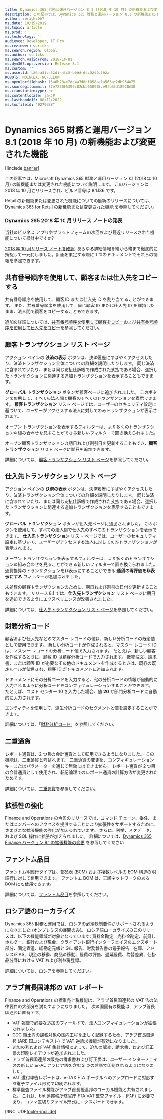 ```yaml
---
title: Dynamics 365 財務と運用バージョン 8.1 (2018 年 10 月) の新機能および変更された機能
description: この記事では、Dynamics 365 財務と運用バージョン 8.1 の新機能または変更された機能について説明します。 このバージョンは 2018 年 10 月にリリースされました。
author: sericks007
ms.date: 10/15/2019
ms.topic: article
ms.prod: ''
ms.technology: ''
audience: Developer, IT Pro
ms.reviewer: sericks
ms.search.region: Global
ms.author: sericks
ms.search.validFrom: 2018-10-01
ms.dyn365.ops.version: Release 8.1
ms.custom: ''
ms.assetid: b264a51c-52d1-45c5-b698-64c5242c592a
ROBOTS: NOINDEX, NOFOLLOW
ms.openlocfilehash: 15a6b23ae7de4a7d8df058ae1a563ac2db954075
ms.sourcegitcommit: 87e727005399c82cbb6509f5ce9fb33d18928d30
ms.translationtype: HT
ms.contentlocale: ja-JP
ms.lasthandoff: 08/12/2022
ms.locfileid: "9279358"
---
```

# <a name="whats-new-or-changed-in-dynamics-365-finance-and-operations-version-81-october-2018"></a>Dynamics 365 財務と運用バージョン 8.1 (2018 年 10 月) の新機能および変更された機能

[!include [banner](../includes/banner.md)]

この記事では、Microsoft Dynamics 365 財務と運用バージョン 8.1 (2018 年 10 月) の新機能または変更された機能について説明します。 このバージョンは 2018 年 10 月にリリースされ、ビルド番号は 8.1.136 です。

Retail の新機能または変更された機能についての最新のリリースについては、[Dynamics 365 for Retail の新機能または変更された機能](../../../commerce/get-started/whats-new.md) を参照してください。

### <a name="announcing-the-dynamics-365-october-18-release-notes"></a>Dynamics 365 2018 年 10 月リリース ノートの発表

当社のビジネス アプリやプラットフォームの次回および最近リリースされた機能について検討中ですか?

[2018 年 10 月リリース ノートを確認](/dynamics365/release-plans/). あらゆる詳細情報を端から端まで徹底的に捕捉して一元化しました。計画を策定する際に 1 つのドキュメントでそれらの情報を参照できます。

## <a name="use-shared-number-sequences-to-copy-customers-or-vendors"></a>共有番号順序を使用して、顧客または仕入先をコピーする

共有番号順序を使用して、顧客 ID または仕入先 ID を割り当てることができます。 また、共有番号順序を使用して、同じ顧客 ID または仕入先 ID を維持したまま、法人間で顧客をコピーすることもできます。

追加の詳細については、[共有番号順序を使用して顧客をコピー](../../../finance/accounts-receivable/copy-customer.md)および[共有番号順序を使用して仕入先をコピー](../../../finance/accounts-payable/vendor-copy.md)を参照してください。

## <a name="customer-transactions-list-page"></a>顧客トランザクション リスト ページ

アクション ペインの **決済の表示** ボタンは、決済履歴にすばやくアクセスしたり、決済トランザクション全体についての詳細を説明したりします。 同じ決済に含まれていたり、または同じ支払仕訳帳で作成された支払である場合、選択したトランザクションに関連する追加トランザクションを表示することもできます。

**グローバル トランザクション** ボタンが顧客ページに追加されました。 このボタンを使用して、すべての法人間で顧客のすべてのトランザクションを表示できます。 **顧客トランザクション** リスト ページでは、ユーザーのセキュリティ設定に基づいて、ユーザーがアクセスする法人に対してのみトランザクションが表示されます。

オープン トランザクションを表示するフィルターは、より多くのトランザクションの組み合わせを見ることができる新しいフィルターで置き換えられました。

オープン顧客トランザクションの期日および割引日を更新することもでき、**顧客トランザクション** リスト ページに期日を追加できます。

詳細については、[顧客トランザクション リスト ページ](../../../finance/accounts-receivable/customer-transactions-list-page.md)を参照してください。

## <a name="vendor-transaction-list-page"></a>仕入先トランザクション リスト ページ

アクション ペインの **決済の表示** ボタンは、決済履歴にすばやくアクセスしたり、決済トランザクション全体についての詳細を説明したりします。 同じ決済に含まれていたり、または同じ支払仕訳帳で作成された支払である場合、選択したトランザクションに関連する追加トランザクションを表示することもできます。

**グローバル トランザクション** ボタンが仕入先ページに追加されました。 このボタンを使用して、すべての法人間で仕入先のすべてのトランザクションを表示できます。 **仕入先トランザクション** リスト ページでは、ユーザーのセキュリティ設定に基づいて、ユーザーがアクセスする法人に対してのみトランザクションが表示されます。

オープン トランザクションを表示するフィルターは、より多くのトランザクションの組み合わせを見ることができる新しいフィルターで置き換えられました。 通貨換算のトランザクションを非表示にすることができる **通貨の再評価を非表示にする** フィルターが追加されました。

未処理の顧客トランザクションのために、期日および割引の日付を更新することもできます。 リリース 8.1 では、**仕入先トランザクション** リスト ページに期日を追加できるようにエクスペリエンスが改善されました。

詳細については、[仕入先トランザクション リスト ページ](../../../finance/accounts-payable/vendor-transaction-list-page.md)を参照してください。

## <a name="financial-dimensions"></a>財務分析コード

顧客および仕入先などのマスター レコードの値は、新しい分析コードの既定値として使用できます。 新しい分析コードが作成されると、マスター レコード ID は、マスター レコードの分析コード値で入力されます。 たとえば、新しい顧客を作成するときに、顧客 ID は顧客分析コードで入力されます。 販売注文、請求書、または顧客 ID が必要なその他のドキュメントを作成するときは、既存の既定ルールが使用され、顧客 ID がドキュメントに追加されます。

ドキュメントにその分析コードを入力すると、他の分析コードの情報が自動的に入力されるように分析コードをコンフィギュレーションすることができます。 たとえば、コスト センター 10 を入力した場合、値 **20** が部門分析コードに自動的に入力されます。

エンティティを使用して、派生分析コードのセグメントと値を設定することができます。

詳細については、「[財務分析コード](../../../finance/general-ledger/financial-dimensions.md)」を参照してください。

## <a name="dual-currency"></a>二重通貨

レポート通貨は、2 つ目の会計通貨として転用できるようになりました。 この機能は、二重通貨と呼ばれます。 二重通貨の変更を、コンフィギュレーション キーまたはパラメーターを通じて無効にはできません。 レポート通貨が 2 つ目の会計通貨として使用され、転記論理でのレポート通貨の計算方法が変更されたためです。

詳細については、[二重通貨](../../../finance/general-ledger/dual-currency.md)を参照してください。

## <a name="extensibility-enhancements"></a>拡張性の強化

Finance and Operations の今回のリリースでは、コマンド チェーン、委任、またはメンバーへのアクセスを提供することにより拡張性をサポートするために、さまざまな拡張機能の強化が加えられています。 さらに、列挙、メタデータ、および SQL 操作に拡張が加えられました。 詳細については、[Dynamics 365 Finance バージョン 8.1 の拡張機能の変更](../../dev-itpro/extensibility/extensibility-changes-81.md) を参照してください

## <a name="phantom-items"></a>ファントム品目

ファントム明細行タイプは、部品表 (BOM) および複数レベルの BOM 構造の明細行に対して使用できます。 ファントム BOM は、工順ネットワークのある BOM にも使用できます。

詳細については、[ファントム品目](../../../supply-chain/production-control/phantom-items.md)を参照してください。

## <a name="russian-localization"></a>ロシア語のローカライズ

Dynamics 365 財務と運用では、ロシアの必須規制要件がサポートされるようになりました (オンプレミスの展開のみ)。 ロシア語ローカライズのこのリリースは、以下の機能領域が対象となっています: 買掛金勘定、売掛金勘定、前貸しホルダー、銀行および現金、クライアント銀行インターフェイスのエクスポート部分、固定資産、総勘定元帳と G/L 報告、財務報告書の電子報告、在庫、アドレス/FIAS、現金の移動、商品の移動、経費の評価、遅延経費、為替差異、仕掛品分野における VAT および利益税登録。

詳細については、[ロシア](../../../finance/localizations/russia.md)を参照してください。

## <a name="vat-reporting-for-the-united-arab-emirates"></a>アラブ首長国連邦の VAT レポート

Finance and Operations の標準売上税機能は、アラブ首長国連邦の VAT 法の法律要件の大部分を満たすようになりました。 次の国固有の機能は、アラブ首長国連邦に固有です。

- VAT 報告で必要な追加のフィールドで、法人コンフィギュレーションが拡張されました。
- GCC 領土内の課税対象の国内工程を正しく記録するため、アラブ首長国連邦 (ARE 国コンテキスト) で VAT 逆請求機能が有効になりました。
- 追加の列および VAT 集計情報によって、追加の販売、請求書、および訂正票の印刷レイアウトが追加されました。
- アラブ首長国連邦の販売の請求書および訂正票は、ユーザー インターフェイスの新しい ar-AE アラビア語を含む 2 つの言語で印刷されるようになりました。
- VAT 還付申告レポートは、e-TAX FTA ポータルへのアップロードに対応する電子ファイル形式で印刷されます。
- 標準監査ファイル機能がアラブ首長国連邦のローカル機能と共有されました。 これは、bht 連邦税所轄官庁 FTA VAT 監査ファイル - (FAF) に必要であり、コンマ区切りファイル形式にエクスポートできます。


[!INCLUDE[footer-include](../../../includes/footer-banner.md)]

